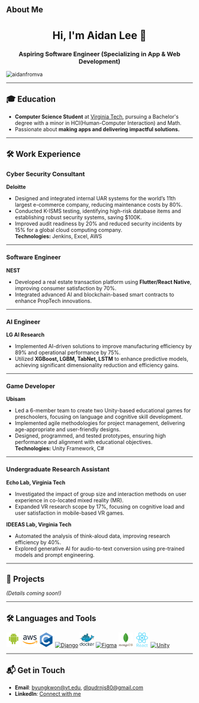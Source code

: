 ## About Me

<h1 align="center">Hi, I'm Aidan Lee 👋</h1>
<h3 align="center">Aspiring Software Engineer (Specializing in App & Web Development)</h3>

<p align="left"> 
  <img src="https://komarev.com/ghpvc/?username=aidanfromva&label=Profile%20views&color=0e75b6&style=flat" alt="aidanfromva" /> 
</p>

---

## 🎓 **Education**
- **Computer Science Student** at [Virginia Tech](https://www.vt.edu), pursuing a Bachelor's degree with a minor in HCI(Human-Computer Interaction) and Math.  
- Passionate about **making apps and delivering impactful solutions.**

---

## 🛠️ **Work Experience**

### **Cyber Security Consultant**  
**Deloitte**  
- Designed and integrated internal UAR systems for the world’s 11th largest e-commerce company, reducing maintenance costs by 80%.  
- Conducted K-ISMS testing, identifying high-risk database items and establishing robust security systems, saving $100K.  
- Improved audit readiness by 20% and reduced security incidents by 15% for a global cloud computing company.  
**Technologies:** Jenkins, Excel, AWS  

---

### **Software Engineer**  
**NEST**  
- Developed a real estate transaction platform using **Flutter/React Native**, improving consumer satisfaction by 70%.  
- Integrated advanced AI and blockchain-based smart contracts to enhance PropTech innovations.  

---

### **AI Engineer**  
**LG AI Research**  
- Implemented AI-driven solutions to improve manufacturing efficiency by 89% and operational performance by 75%.  
- Utilized **XGBoost, LGBM, TabNet, LSTM** to enhance predictive models, achieving significant dimensionality reduction and efficiency gains.  

---

### **Game Developer**  
**Ubisam**  
- Led a 6-member team to create two Unity-based educational games for preschoolers, focusing on language and cognitive skill development.  
- Implemented agile methodologies for project management, delivering age-appropriate and user-friendly designs.  
- Designed, programmed, and tested prototypes, ensuring high performance and alignment with educational objectives.  
**Technologies:** Unity Framework, C#  

---

### **Undergraduate Research Assistant**  
**Echo Lab, Virginia Tech**  
- Investigated the impact of group size and interaction methods on user experience in co-located mixed reality (MR).  
- Expanded VR research scope by 17%, focusing on cognitive load and user satisfaction in mobile-based VR games.  

**IDEEAS Lab, Virginia Tech**  
- Automated the analysis of think-aloud data, improving research efficiency by 40%.  
- Explored generative AI for audio-to-text conversion using pre-trained models and prompt engineering.  

---

## 🚀 **Projects**
*(Details coming soon!)*

---

## 🛠️ **Languages and Tools**
<p align="left">
  <a href="https://developer.android.com" target="_blank"><img src="https://raw.githubusercontent.com/devicons/devicon/master/icons/android/android-original-wordmark.svg" alt="Android" width="40" height="40" /></a>
  <a href="https://aws.amazon.com" target="_blank"><img src="https://raw.githubusercontent.com/devicons/devicon/master/icons/amazonwebservices/amazonwebservices-original-wordmark.svg" alt="AWS" width="40" height="40" /></a>
  <a href="https://www.cprogramming.com/" target="_blank"><img src="https://raw.githubusercontent.com/devicons/devicon/master/icons/c/c-original.svg" alt="C" width="40" height="40" /></a>
  <a href="https://www.djangoproject.com/" target="_blank"><img src="https://cdn.worldvectorlogo.com/logos/django.svg" alt="Django" width="40" height="40" /></a>
  <a href="https://www.docker.com/" target="_blank"><img src="https://raw.githubusercontent.com/devicons/devicon/master/icons/docker/docker-original-wordmark.svg" alt="Docker" width="40" height="40" /></a>
  <a href="https://www.figma.com/" target="_blank"><img src="https://www.vectorlogo.zone/logos/figma/figma-icon.svg" alt="Figma" width="40" height="40" /></a>
  <a href="https://www.mongodb.com/" target="_blank"><img src="https://raw.githubusercontent.com/devicons/devicon/master/icons/mongodb/mongodb-original-wordmark.svg" alt="MongoDB" width="40" height="40" /></a>
  <a href="https://reactjs.org/" target="_blank"><img src="https://raw.githubusercontent.com/devicons/devicon/master/icons/react/react-original-wordmark.svg" alt="React" width="40" height="40" /></a>
  <a href="https://unity.com/" target="_blank"><img src="https://www.vectorlogo.zone/logos/unity3d/unity3d-icon.svg" alt="Unity" width="40" height="40" /></a>
</p>

---

## 📬 **Get in Touch**
- **Email**: [byungkwon@vt.edu](mailto:byungkwon@vt.edu), [dlqudrnjs80@gmail.com](mailto:dlqudrnjs80@gmail.com)  
- **LinkedIn**: [Connect with me](https://linkedin.com/in/aidanfromva)
